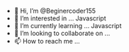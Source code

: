 - 👋 Hi, I’m @Beginercoder155
- 👀 I’m interested in ... Javascript 
- 🌱 I’m currently learning ... Javascript 
- 💞️ I’m looking to collaborate on ... 
- 📫 How to reach me ...

<!---
Beginercoder155/Beginercoder155 is a ✨ special ✨ repository because its `README.md` (this file) appears on your GitHub profile.
You can click the Preview link to take a look at your changes.
--->
